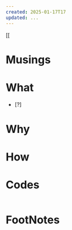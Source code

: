```yaml
---
created: 2025-01-17T17
updated: ...
---
```

[[

# Musings



# What
- [?] 


# Why



# How



# Codes

```python

```



# FootNotes